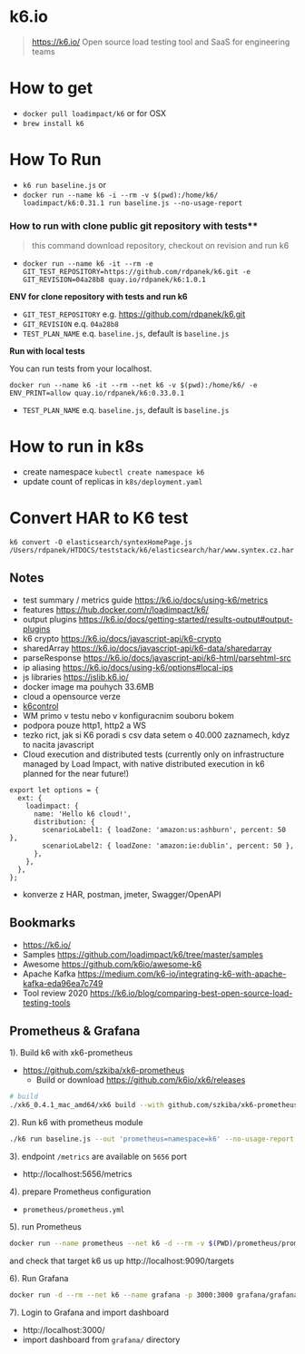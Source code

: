 # k6.io
> https://k6.io/ Open source load testing tool and SaaS for engineering teams


# How to get
- `docker pull loadimpact/k6` or for OSX
- `brew install k6`

# How To Run
- `k6 run baseline.js` or
- `docker run --name k6 -i --rm -v $(pwd):/home/k6/ loadimpact/k6:0.31.1 run baseline.js --no-usage-report`

### How to run with clone public git repository with tests**
> this command download repository, checkout on revision and run k6
- `docker run --name k6 -it --rm -e GIT_TEST_REPOSITORY=https://github.com/rdpanek/k6.git -e GIT_REVISION=04a28b8 quay.io/rdpanek/k6:1.0.1`

**ENV for clone repository with tests and run k6**

- `GIT_TEST_REPOSITORY` e.g. https://github.com/rdpanek/k6.git
- `GIT_REVISION` e.q. `04a28b8`
- `TEST_PLAN_NAME` e.q. `baseline.js`, default is `baseline.js`

**Run with local tests**

You can run tests from your localhost.
```
docker run --name k6 -it --rm --net k6 -v $(pwd):/home/k6/ -e ENV_PRINT=allow quay.io/rdpanek/k6:0.33.0.1
```
- `TEST_PLAN_NAME` e.q. `baseline.js`, default is `baseline.js`

# How to run in k8s

- create namespace `kubectl create namespace k6`
- update count of replicas in `k8s/deployment.yaml`


# Convert HAR to K6 test
`k6 convert -O elasticsearch/syntexHomePage.js /Users/rdpanek/HTDOCS/teststack/k6/elasticsearch/har/www.syntex.cz.har`

## Notes

- test summary / metrics guide https://k6.io/docs/using-k6/metrics
- features https://hub.docker.com/r/loadimpact/k6/
- output plugins https://k6.io/docs/getting-started/results-output#output-plugins
- k6 crypto https://k6.io/docs/javascript-api/k6-crypto
- sharedArray https://k6.io/docs/javascript-api/k6-data/sharedarray
- parseResponse https://k6.io/docs/javascript-api/k6-html/parsehtml-src
- ip aliasing https://k6.io/docs/using-k6/options#local-ips
- js libraries https://jslib.k6.io/
- docker image ma pouhych 33.6MB
- cloud a opensource verze
- [k6control](https://k6.io/blog/building-a-ui-for-the-k6-load-testing-tool)
- WM primo v testu nebo v konfiguracnim souboru bokem
- podpora pouze http1, http2 a WS
- tezko rict, jak si K6 poradi s csv data setem o 40.000 zaznamech, kdyz to nacita javascript
- Cloud execution and distributed tests (currently only on infrastructure managed by Load Impact, with native distributed execution in k6 planned for the near future!)
```
export let options = {
  ext: {
    loadimpact: {
      name: 'Hello k6 cloud!',
      distribution: {
        scenarioLabel1: { loadZone: 'amazon:us:ashburn', percent: 50 },
        scenarioLabel2: { loadZone: 'amazon:ie:dublin', percent: 50 },
      },
    },
  },
};
```
- konverze z HAR, postman, jmeter, Swagger/OpenAPI

## Bookmarks
- https://k6.io/
- Samples https://github.com/loadimpact/k6/tree/master/samples
- Awesome https://github.com/k6io/awesome-k6
- Apache Kafka https://medium.com/k6-io/integrating-k6-with-apache-kafka-eda96ea7c749
- Tool review 2020 https://k6.io/blog/comparing-best-open-source-load-testing-tools


## Prometheus & Grafana

1). Build k6 with xk6-prometheus

- https://github.com/szkiba/xk6-prometheus
  - Build or download https://github.com/k6io/xk6/releases

```bash
# build
./xk6_0.4.1_mac_amd64/xk6 build --with github.com/szkiba/xk6-prometheus@latest
```

2). Run k6 with prometheus module

```bash
./k6 run baseline.js --out 'prometheus=namespace=k6' --no-usage-report
```

3). endpoint `/metrics` are available on `5656` port

- http://localhost:5656/metrics

4). prepare Prometheus configuration

- `prometheus/prometheus.yml`

5). run Prometheus

```bash
docker run --name prometheus --net k6 -d --rm -v $(PWD)/prometheus/prometheus.yml:/etc/prometheus/prometheus.yml -p 9090:9090 prom/prometheus  
```

and check that target k6 us up http://localhost:9090/targets

6). Run Grafana

```bash
docker run -d --rm --net k6 --name grafana -p 3000:3000 grafana/grafana
```

7). Login to Grafana and import dashboard

- http://localhost:3000/
- import dashboard from `grafana/` directory